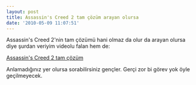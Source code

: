```yaml
---
layout: post
title: Assassin's Creed 2 tam çözüm arayan olursa
date: '2010-05-09 11:07:51'
---
```


Assassin's Creed 2'nin tam çözümü hani olmaz da olur da arayan olursa diye şurdan veriyim videolu falan hem de:

<a href="http://www.mahalo.com/assassins-creed-2-walkthrough" target="_blank">Assassin's Creed 2 tam çözüm</a>

Anlamadığınız yer olursa sorabilirsiniz gençler. Gerçi zor bi görev yok öyle geçilmeyecek.